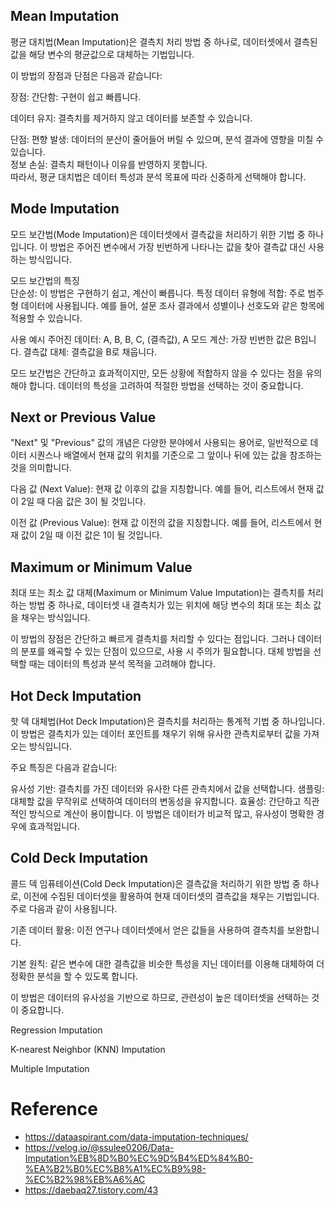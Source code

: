 ## Mean Imputation
평균 대치법(Mean Imputation)은 결측치 처리 방법 중 하나로, 데이터셋에서 결측된 값을 해당 변수의 평균값으로 대체하는 기법입니다.

이 방법의 장점과 단점은 다음과 같습니다:

장점:
간단함: 구현이 쉽고 빠릅니다.

데이터 유지: 결측치를 제거하지 않고 데이터를 보존할 수 있습니다.

단점:
편향 발생: 데이터의 분산이 줄어들어 버릴 수 있으며, 분석 결과에 영향을 미칠 수 있습니다.  
정보 손실: 결측치 패턴이나 이유를 반영하지 못합니다.  
따라서, 평균 대치법은 데이터 특성과 분석 목표에 따라 신중하게 선택해야 합니다.  

## Mode Imputation
모드 보간법(Mode Imputation)은 데이터셋에서 결측값을 처리하기 위한 기법 중 하나입니다. 이 방법은 주어진 변수에서 가장 빈번하게 나타나는 값을 찾아 결측값 대신 사용하는 방식입니다.

모드 보간법의 특징  
단순성: 이 방법은 구현하기 쉽고, 계산이 빠릅니다.
특정 데이터 유형에 적합: 주로 범주형 데이터에 사용됩니다. 예를 들어, 설문 조사 결과에서 성별이나 선호도와 같은 항목에 적용할 수 있습니다.

사용 예시
주어진 데이터: A, B, B, C, (결측값), A
모드 계산: 가장 빈번한 값은 B입니다.
결측값 대체: 결측값을 B로 채웁니다.

모드 보간법은 간단하고 효과적이지만, 모든 상황에 적합하지 않을 수 있다는 점을 유의해야 합니다. 데이터의 특성을 고려하여 적절한 방법을 선택하는 것이 중요합니다.

## Next or Previous Value 
"Next" 및 "Previous" 값의 개념은 다양한 분야에서 사용되는 용어로, 일반적으로 데이터 시퀀스나 배열에서 현재 값의 위치를 기준으로 그 앞이나 뒤에 있는 값을 참조하는 것을 의미합니다.

다음 값 (Next Value): 현재 값 이후의 값을 지칭합니다. 예를 들어, 리스트에서 현재 값이 2일 때 다음 값은 3이 될 것입니다.

이전 값 (Previous Value): 현재 값 이전의 값을 지칭합니다. 예를 들어, 리스트에서 현재 값이 2일 때 이전 값은 1이 될 것입니다.

## Maximum or Minimum Value
최대 또는 최소 값 대체(Maximum or Minimum Value Imputation)는 결측치를 처리하는 방법 중 하나로, 데이터셋 내 결측치가 있는 위치에 해당 변수의 최대 또는 최소 값을 채우는 방식입니다.

이 방법의 장점은 간단하고 빠르게 결측치를 처리할 수 있다는 점입니다. 그러나 데이터의 분포를 왜곡할 수 있는 단점이 있으므로, 사용 시 주의가 필요합니다. 대체 방법을 선택할 때는 데이터의 특성과 분석 목적을 고려해야 합니다.

## Hot Deck Imputation
핫 덱 대체법(Hot Deck Imputation)은 결측치를 처리하는 통계적 기법 중 하나입니다. 이 방법은 결측치가 있는 데이터 포인트를 채우기 위해 유사한 관측치로부터 값을 가져오는 방식입니다.

주요 특징은 다음과 같습니다:

유사성 기반: 결측치를 가진 데이터와 유사한 다른 관측치에서 값을 선택합니다.
샘플링: 대체할 값을 무작위로 선택하여 데이터의 변동성을 유지합니다.
효율성: 간단하고 직관적인 방식으로 계산이 용이합니다.
이 방법은 데이터가 비교적 많고, 유사성이 명확한 경우에 효과적입니다.

## Cold Deck Imputation
콜드 덱 임퓨테이션(Cold Deck Imputation)은 결측값을 처리하기 위한 방법 중 하나로, 이전에 수집된 데이터셋을 활용하여 현재 데이터셋의 결측값을 채우는 기법입니다. 주로 다음과 같이 사용됩니다.

기존 데이터 활용: 이전 연구나 데이터셋에서 얻은 값들을 사용하여 결측치를 보완합니다.

기본 원칙: 같은 변수에 대한 결측값을 비슷한 특성을 지닌 데이터를 이용해 대체하여 더 정확한 분석을 할 수 있도록 합니다.

이 방법은 데이터의 유사성을 기반으로 하므로, 관련성이 높은 데이터셋을 선택하는 것이 중요합니다.

Regression Imputation

K-nearest Neighbor (KNN) Imputation

Multiple Imputation

# Reference
- https://dataaspirant.com/data-imputation-techniques/
- https://velog.io/@ssulee0206/Data-Imputation%EB%8D%B0%EC%9D%B4%ED%84%B0-%EA%B2%B0%EC%B8%A1%EC%B9%98-%EC%B2%98%EB%A6%AC
- https://daebaq27.tistory.com/43
